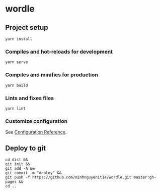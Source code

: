 # wordle

## Project setup
```
yarn install
```

### Compiles and hot-reloads for development
```
yarn serve
```

### Compiles and minifies for production
```
yarn build
```

### Lints and fixes files
```
yarn lint
```

### Customize configuration
See [Configuration Reference](https://cli.vuejs.org/config/).



## Deploy to git
```
cd dist && 
git init && 
git add -A && 
git commit -m "deploy" && 
git push -f https://github.com/minhnguyenit14/wordle.git master:gh-pages && 
cd ..
```